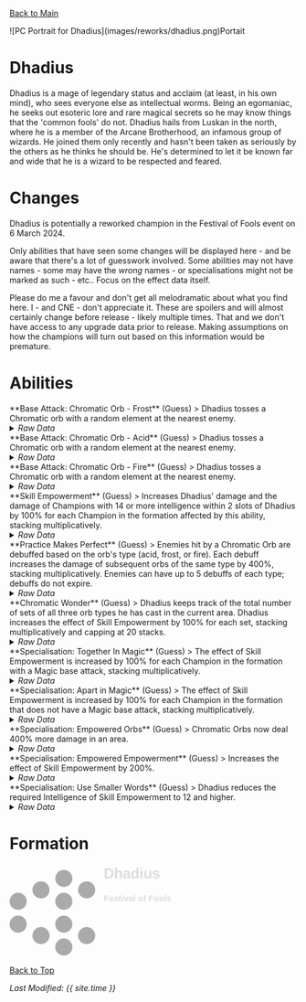 [Back to Main](index.md)

<span class="championPortraitsRow">
    <span class="championPortraitsImage">
        ![PC Portrait for Dhadius](images/reworks/dhadius.png)Portait
    </span>
</span>

# Dhadius

Dhadius is a mage of legendary status and acclaim (at least, in his own mind), who sees everyone else as intellectual worms. Being an egomaniac, he seeks out esoteric lore and rare magical secrets so he may know things that the 'common fools' do not. Dhadius hails from Luskan in the north, where he is a member of the Arcane Brotherhood, an infamous group of wizards. He joined them only recently and hasn't been taken as seriously by the others as he thinks he should be. He's determined to let it be known far and wide that he is a wizard to be respected and feared.

# Changes

Dhadius is potentially a reworked champion in the Festival of Fools event on 6 March 2024.

Only abilities that have seen some changes will be displayed here - and be aware that there's a lot of guesswork involved. Some abilities may not have names - some may have the *wrong* names - or specialisations might not be marked as such - etc.. Focus on the effect data itself.

Please do me a favour and don't get all melodramatic about what you find here. I - and CNE - don't appreciate it. These are spoilers and will almost certainly change before release - likely multiple times. That and we don't have access to any upgrade data prior to release. Making assumptions on how the champions will turn out based on this information would be premature.

# Abilities

<div markdown="1" class="abilityBorder"><div markdown="1" class="abilityBorderInner">
**Base Attack: Chromatic Orb - Frost** (Guess)
> Dhadius tosses a Chromatic orb with a random element at the nearest enemy.
<details><summary><em>Raw Data</em></summary>
<p>
<pre>
{
    "id": 740,
    "name": "Chromatic Orb",
    "description": "Dhadius tosses a Chromatic orb with a random element at the nearest enemy.",
    "long_description": "",
    "graphic_id": 0,
    "target": "front",
    "num_targets": 1,
    "aoe_radius": 0,
    "damage_modifier": 1,
    "cooldown": 3.5,
    "animations": [
        {
            "type": "ranged_attack",
            "projectile": "pd_generic_projectile",
            "update_base_attack_after_random": [
                740,
                741,
                742
            ],
            "shoot_offset_x": 40,
            "shoot_frame": 23,
            "shoot_sound": 149,
            "hit_sound": 133,
            "projectile_details": {
                "hash": "chromatic_orb_frost",
                "projectile_speed": 1600,
                "projectile_graphic_id": 1696,
                "projectile_hit_graphic_id": 1695,
                "trail": {
                    "particle_graphic_ids": [
                        1696
                    ],
                    "lifespan": 0.25,
                    "spawn_rate": 100,
                    "initial_velocity": {
                        "x": 0,
                        "y": 0
                    },
                    "velocity_jitter": {
                        "x": 0,
                        "y": 0
                    },
                    "rotation_jitter": 0,
                    "alpha_lerp": {
                        "0": 0,
                        "0.1": 0.25,
                        "1": 0
                    },
                    "scale_lerp": [
                        {
                            "x": 1,
                            "y": 1
                        },
                        {
                            "x": 0,
                            "y": 0
                        }
                    ]
                },
                "use_auto_rotation": true,
                "percent_height_offset": 5
            }
        }
    ],
    "tags": [
        "ranged"
    ],
    "damage_types": [
        "magic"
    ]
}
</pre>
</p>
</details>
</div></div>

<div markdown="1" class="abilityBorder"><div markdown="1" class="abilityBorderInner">
**Base Attack: Chromatic Orb - Acid** (Guess)
> Dhadius tosses a Chromatic orb with a random element at the nearest enemy.
<details><summary><em>Raw Data</em></summary>
<p>
<pre>
{
    "id": 741,
    "name": "Chromatic Orb",
    "description": "Dhadius tosses a Chromatic orb with a random element at the nearest enemy.",
    "long_description": "",
    "graphic_id": 0,
    "target": "front",
    "num_targets": 1,
    "aoe_radius": 0,
    "damage_modifier": 1,
    "cooldown": 3.5,
    "animations": [
        {
            "type": "ranged_attack",
            "projectile": "pd_generic_projectile",
            "update_base_attack_after_random": [
                740,
                741,
                742
            ],
            "shoot_offset_x": 40,
            "shoot_frame": 23,
            "shoot_sound": 149,
            "hit_sound": 133,
            "projectile_details": {
                "hash": "chromatic_orb_acid",
                "projectile_speed": 1600,
                "projectile_graphic_id": 1699,
                "projectile_hit_graphic_id": 1698,
                "trail": {
                    "particle_graphic_ids": [
                        1699
                    ],
                    "lifespan": 0.25,
                    "spawn_rate": 100,
                    "initial_velocity": {
                        "x": 0,
                        "y": 0
                    },
                    "velocity_jitter": {
                        "x": 0,
                        "y": 0
                    },
                    "rotation_jitter": 0,
                    "alpha_lerp": {
                        "0": 0,
                        "0.1": 0.25,
                        "1": 0
                    },
                    "scale_lerp": [
                        {
                            "x": 1,
                            "y": 1
                        },
                        {
                            "x": 0,
                            "y": 0
                        }
                    ]
                },
                "use_auto_rotation": true,
                "percent_height_offset": 5
            }
        }
    ],
    "tags": [
        "ranged"
    ],
    "damage_types": [
        "magic"
    ]
}
</pre>
</p>
</details>
</div></div>

<div markdown="1" class="abilityBorder"><div markdown="1" class="abilityBorderInner">
**Base Attack: Chromatic Orb - Fire** (Guess)
> Dhadius tosses a Chromatic orb with a random element at the nearest enemy.
<details><summary><em>Raw Data</em></summary>
<p>
<pre>
{
    "id": 742,
    "name": "Chromatic Orb",
    "description": "Dhadius tosses a Chromatic orb with a random element at the nearest enemy.",
    "long_description": "",
    "graphic_id": 0,
    "target": "front",
    "num_targets": 1,
    "aoe_radius": 0,
    "damage_modifier": 1,
    "cooldown": 3.5,
    "animations": [
        {
            "type": "ranged_attack",
            "projectile": "pd_generic_projectile",
            "update_base_attack_after_random": [
                740,
                741,
                742
            ],
            "shoot_offset_x": 40,
            "shoot_frame": 23,
            "shoot_sound": 149,
            "hit_sound": 133,
            "projectile_details": {
                "hash": "chromatic_orb_fire",
                "projectile_speed": 1600,
                "projectile_graphic_id": 1702,
                "projectile_hit_graphic_id": 1701,
                "trail": {
                    "particle_graphic_ids": [
                        1702
                    ],
                    "lifespan": 0.25,
                    "spawn_rate": 100,
                    "initial_velocity": {
                        "x": 0,
                        "y": 0
                    },
                    "velocity_jitter": {
                        "x": 0,
                        "y": 0
                    },
                    "rotation_jitter": 0,
                    "alpha_lerp": {
                        "0": 0,
                        "0.1": 0.25,
                        "1": 0
                    },
                    "scale_lerp": [
                        {
                            "x": 1,
                            "y": 1
                        },
                        {
                            "x": 0,
                            "y": 0
                        }
                    ]
                },
                "use_auto_rotation": true,
                "percent_height_offset": 5
            }
        }
    ],
    "tags": [
        "ranged"
    ],
    "damage_types": [
        "magic"
    ]
}
</pre>
</p>
</details>
</div></div>

<div markdown="1" class="abilityBorder"><div markdown="1" class="abilityBorderInner">
**Skill Empowerment** (Guess)
> Increases Dhadius' damage and the damage of Champions with 14 or more intelligence within 2 slots of Dhadius by 100% for each Champion in the formation affected by this ability, stacking multiplicatively.
<details><summary><em>Raw Data</em></summary>
<p>
<pre>
{
    "id": 1879,
    "flavour_text": "",
    "description": {
        "conditions": [
            {
                "condition": "upgrade_purchased 14560",
                "desc": "Increases Dhadius' damage and the damage of Champions with 12 or more intelligence within 2 slots of Dhadius by $(not_buffed amount)% for each Champion in the formation affected by this ability, stacking multiplicatively."
            },
            {
                "desc": "Increases Dhadius' damage and the damage of Champions with 14 or more intelligence within 2 slots of Dhadius by $(not_buffed amount)% for each Champion in the formation affected by this ability, stacking multiplicatively."
            }
        ]
    },
    "effect_keys": [
        {
            "effect_string": "hero_dps_multiplier_mult,100",
            "targets": [
                {
                    "type": "distance",
                    "distance": 2,
                    "self": true
                }
            ],
            "filter_targets": [
                {
                    "type": "hero_expr",
                    "hero_expr": "GetStat(`int`) >= 14"
                }
            ],
            "amount_func": "mult",
            "stack_func": "per_upgrade_targets",
            "stack_func_data": {
                "upgrade_id": 14553,
                "only_slots_with_heroes": true
            },
            "stacks_multiply": true,
            "show_bonus": true,
            "amount_updated_listeners": [
                "slot_changed",
                "feat_changed",
                "ability_score_changed"
            ],
            "retarget_when_ability_score_changed": [
                "int"
            ],
            "slot_change_updates_targets": true,
            "formation_arrows_for_effected_only": true,
            "use_computed_amount_for_description": true,
            "active_graphic_id": 1704,
            "active_graphic_under": true
        },
        {
            "effect_string": "expression_on_trigger,area_complete",
            "per_trigger_expr": "AppendToSaveStat(`dhadius_smart_companions`, false, trigger_count * as_int(GetUpgradeStacks(14553, 0) == num_formation_slots))"
        }
    ],
    "requirements": "",
    "graphic_id": 1645,
    "large_graphic_id": 0,
    "properties": {
        "is_formation_ability": true,
        "owner_use_outgoing_description": true,
        "per_effect_index_bonuses": true,
        "default_bonus_index": 0
    }
}
</pre>
</p>
</details>
</div></div>

<div markdown="1" class="abilityBorder"><div markdown="1" class="abilityBorderInner">
**Practice Makes Perfect** (Guess)
> Enemies hit by a Chromatic Orb are debuffed based on the orb's type (acid, frost, or fire). Each debuff increases the damage of subsequent orbs of the same type by 400%, stacking multiplicatively. Enemies can have up to 5 debuffs of each type; debuffs do not expire.
<details><summary><em>Raw Data</em></summary>
<p>
<pre>
{
    "id": 1880,
    "flavour_text": "",
    "description": {
        "desc": "Enemies hit by a Chromatic Orb are debuffed based on the orb's type (acid, frost, or fire). Each debuff increases the damage of subsequent orbs of the same type by $(amount)%, stacking multiplicatively. Enemies can have up to $(debuff_max_stacks) debuffs of each type; debuffs do not expire."
    },
    "effect_keys": [
        {
            "off_when_benched": true,
            "effect_string": "pre_stack_amount,400",
            "debuff_max_stacks": 5
        },
        {
            "off_when_benched": true,
            "effect_string": "dhadius_practice_makes_perfect_v2",
            "debuff_base_amount": 400,
            "debuff_max_stacks": 5,
            "debuffing_attack_ids": [
                740
            ],
            "debuff_effects": [
                {
                    "effect_string": "increase_monster_damage_if_from_attacks,0,740",
                    "amount_expr": "upgrade_amount(14554,0)",
                    "active_graphic_id": 22709,
                    "active_graphic_x": 0,
                    "active_graphic_y": -60,
                    "use_stack_as_frame": true,
                    "overlay_play_mode": "stopped",
                    "stacks_on_reapply": true,
                    "manual_stacking": true,
                    "default_stacks": 1,
                    "stack_as_frame_offset": -1,
                    "max_stacks": "$debuff_max_stacks",
                    "stacks_multiply": true,
                    "use_collection_source": false
                }
            ]
        },
        {
            "off_when_benched": true,
            "effect_string": "dhadius_practice_makes_perfect_v2",
            "debuff_max_stacks": 5,
            "debuffing_attack_ids": [
                741
            ],
            "debuff_effects": [
                {
                    "effect_string": "increase_monster_damage_if_from_attacks,0,741",
                    "amount_expr": "upgrade_amount(14554,0)",
                    "active_graphic_id": 22707,
                    "active_graphic_x": -20,
                    "active_graphic_y": -85,
                    "use_stack_as_frame": true,
                    "overlay_play_mode": "stopped",
                    "stacks_on_reapply": true,
                    "manual_stacking": true,
                    "default_stacks": 1,
                    "stack_as_frame_offset": -1,
                    "max_stacks": "$debuff_max_stacks",
                    "stacks_multiply": true,
                    "use_collection_source": false
                }
            ]
        },
        {
            "off_when_benched": true,
            "effect_string": "dhadius_practice_makes_perfect_v2",
            "debuff_max_stacks": 5,
            "debuffing_attack_ids": [
                742
            ],
            "debuff_effects": [
                {
                    "effect_string": "increase_monster_damage_if_from_attacks,0,742",
                    "amount_expr": "upgrade_amount(14554,0)",
                    "active_graphic_id": 22708,
                    "active_graphic_x": 20,
                    "active_graphic_y": -85,
                    "use_stack_as_frame": true,
                    "overlay_play_mode": "stopped",
                    "stacks_on_reapply": true,
                    "manual_stacking": true,
                    "default_stacks": 1,
                    "stack_as_frame_offset": -1,
                    "max_stacks": "$debuff_max_stacks",
                    "stacks_multiply": true,
                    "use_collection_source": false
                }
            ]
        }
    ],
    "requirements": "",
    "graphic_id": 1646,
    "large_graphic_id": 0,
    "properties": {
        "is_formation_ability": true,
        "owner_use_outgoing_description": true,
        "indexed_effect_properties": true,
        "per_effect_index_bonuses": true,
        "default_bonus_index": 0,
        "retain_on_slot_changed": true
    }
}
</pre>
</p>
</details>
</div></div>

<div markdown="1" class="abilityBorder"><div markdown="1" class="abilityBorderInner">
**Chromatic Wonder** (Guess)
> Dhadius keeps track of the total number of sets of all three orb types he has cast in the current area. Dhadius increases the effect of Skill Empowerment by 100% for each set, stacking multiplicatively and capping at 20 stacks.
<details><summary><em>Raw Data</em></summary>
<p>
<pre>
{
    "id": 1881,
    "flavour_text": "",
    "description": {
        "desc": "Dhadius keeps track of the total number of sets of all three orb types he has cast in the current area. Dhadius increases the effect of Skill Empowerment by $(amount___4)% for each set, stacking multiplicatively and capping at $(max_stacks___4) stacks."
    },
    "effect_keys": [
        {
            "effect_string": "do_nothing",
            "stacks_multiply": false,
            "show_stacks": true,
            "stack_title": "Frost Stacks",
            "stacks_on_trigger": "owner_attack_with_id,740",
            "more_triggers": [
                {
                    "trigger": "area_changed",
                    "action": {
                        "type": "reset"
                    }
                }
            ],
            "desc_forced_order": 1,
            "stack_string_newline": true
        },
        {
            "effect_string": "do_nothing",
            "stacks_multiply": false,
            "show_stacks": true,
            "stack_title": "Acid Stacks",
            "stacks_on_trigger": "owner_attack_with_id,741",
            "more_triggers": [
                {
                    "trigger": "area_changed",
                    "action": {
                        "type": "reset"
                    }
                }
            ],
            "desc_forced_order": 2,
            "stack_string_newline": true
        },
        {
            "effect_string": "do_nothing",
            "stacks_multiply": false,
            "show_stacks": true,
            "stack_title": "Fire Stacks",
            "stacks_on_trigger": "owner_attack_with_id,742",
            "more_triggers": [
                {
                    "trigger": "area_changed",
                    "action": {
                        "type": "reset"
                    }
                }
            ],
            "desc_forced_order": 3
        },
        {
            "effect_string": "buff_upgrade,100,14553",
            "amount_func": "mult",
            "stack_func": "per_other_stack_count",
            "other_stack_count_expr": "min(min(min(upgrade_stacks(14555,0),upgrade_stacks(14555,1)),upgrade_stacks(14555,2)),max_stacks)",
            "max_stacks": 20,
            "amount_updated_listeners": [
                "stacks_changed"
            ],
            "changing_stack_upgade_ids": [
                14555
            ],
            "stack_title": "Orb Sets",
            "show_bonus": true,
            "desc_forced_order": 4
        }
    ],
    "requirements": "",
    "graphic_id": 0,
    "large_graphic_id": 0,
    "properties": {
        "is_formation_ability": true,
        "owner_use_outgoing_description": true,
        "indexed_effect_properties": true,
        "per_effect_index_bonuses": true,
        "default_bonus_index": 3,
        "retain_on_slot_changed": true,
        "formation_circle_icon": false
    }
}
</pre>
</p>
</details>
</div></div>

<div markdown="1" class="abilityBorder"><div markdown="1" class="abilityBorderInner">
**Specialisation: Together In Magic** (Guess)
> The effect of Skill Empowerment is increased by 100% for each Champion in the formation with a Magic base attack, stacking multiplicatively.
<details><summary><em>Raw Data</em></summary>
<p>
<pre>
{
    "id": 1882,
    "flavour_text": "",
    "description": {
        "desc": "The effect of Skill Empowerment is increased by $(amount)% for each Champion in the formation with a Magic base attack, stacking multiplicatively."
    },
    "effect_keys": [
        {
            "effect_string": "pre_stack_amount,100"
        },
        {
            "off_when_benched": true,
            "effect_string": "buff_upgrade,0,14553",
            "amount_expr": "upgrade_amount(14556,0)",
            "amount_func": "mult",
            "show_bonus": true,
            "stack_func": "per_hero_attribute",
            "per_hero_expr": "HasAttackDamageType(`magic`)",
            "per_hero_targets": [
                "all"
            ],
            "amount_updated_listeners": [
                "slot_changed",
                "feat_changed",
                "attack_changed"
            ],
            "use_computed_amount_for_description": true
        }
    ],
    "requirements": "",
    "graphic_id": 0,
    "large_graphic_id": 0,
    "properties": {
        "is_formation_ability": true,
        "owner_use_outgoing_description": true,
        "type": "upgrade",
        "formation_circle_icon": false,
        "indexed_effect_properties": true,
        "per_effect_index_bonuses": true,
        "default_bonus_index": 0,
        "spec_option_post_apply_info": "Number of Magic Attackers: $num_stacks___2"
    }
}
</pre>
</p>
</details>
</div></div>

<div markdown="1" class="abilityBorder"><div markdown="1" class="abilityBorderInner">
**Specialisation: Apart in Magic** (Guess)
> The effect of Skill Empowerment is increased by 100% for each Champion in the formation that does not have a Magic base attack, stacking multiplicatively.
<details><summary><em>Raw Data</em></summary>
<p>
<pre>
{
    "id": 1883,
    "flavour_text": "",
    "description": {
        "desc": "The effect of Skill Empowerment is increased by $(amount)% for each Champion in the formation that does not have a Magic base attack, stacking multiplicatively."
    },
    "effect_keys": [
        {
            "effect_string": "pre_stack_amount,100"
        },
        {
            "off_when_benched": true,
            "effect_string": "buff_upgrade,0,14553",
            "amount_expr": "upgrade_amount(14557,0)",
            "amount_func": "mult",
            "show_bonus": true,
            "stack_func": "per_hero_attribute",
            "per_hero_expr": "!HasAttackDamageType(`magic`)",
            "per_hero_targets": [
                "all"
            ],
            "amount_updated_listeners": [
                "slot_changed",
                "feat_changed",
                "attack_changed"
            ],
            "use_computed_amount_for_description": true
        }
    ],
    "requirements": "",
    "graphic_id": 0,
    "large_graphic_id": 0,
    "properties": {
        "is_formation_ability": true,
        "owner_use_outgoing_description": true,
        "type": "upgrade",
        "formation_circle_icon": false,
        "indexed_effect_properties": true,
        "per_effect_index_bonuses": true,
        "default_bonus_index": 0,
        "spec_option_post_apply_info": "Number of Non-Magic Attackers: $num_stacks___2"
    }
}
</pre>
</p>
</details>
</div></div>

<div markdown="1" class="abilityBorder"><div markdown="1" class="abilityBorderInner">
**Specialisation: Empowered Orbs** (Guess)
> Chromatic Orbs now deal 400% more damage in an area.
<details><summary><em>Raw Data</em></summary>
<p>
<pre>
{
    "id": 1884,
    "flavour_text": "",
    "description": {
        "desc": "Chromatic Orbs now deal $(amount___4)% more damage in an area."
    },
    "effect_keys": [
        {
            "effect_string": "add_attack_aoe_targets,100,100,740"
        },
        {
            "effect_string": "add_attack_aoe_targets,100,100,741"
        },
        {
            "effect_string": "add_attack_aoe_targets,100,100,742"
        },
        {
            "effect_string": "hero_dps_multiplier_mult,400"
        }
    ],
    "requirements": "",
    "graphic_id": 0,
    "large_graphic_id": 0,
    "properties": {
        "is_formation_ability": true,
        "type": "upgrade",
        "formation_circle_icon": false,
        "owner_use_outgoing_description": true,
        "indexed_effect_properties": true,
        "retain_on_slot_changed": true
    }
}
</pre>
</p>
</details>
</div></div>

<div markdown="1" class="abilityBorder"><div markdown="1" class="abilityBorderInner">
**Specialisation: Empowered Empowerment** (Guess)
> Increases the effect of Skill Empowerment by 200%.
<details><summary><em>Raw Data</em></summary>
<p>
<pre>
{
    "id": 1885,
    "flavour_text": "",
    "description": {
        "desc": "Increases the effect of Skill Empowerment by $(amount)%"
    },
    "effect_keys": [
        {
            "effect_string": "buff_upgrade,200,14553"
        }
    ],
    "requirements": "",
    "graphic_id": 0,
    "large_graphic_id": 0,
    "properties": {
        "is_formation_ability": true,
        "owner_use_outgoing_description": true,
        "formation_circle_icon": false
    }
}
</pre>
</p>
</details>
</div></div>

<div markdown="1" class="abilityBorder"><div markdown="1" class="abilityBorderInner">
**Specialisation: Use Smaller Words** (Guess)
> Dhadius reduces the required Intelligence of Skill Empowerment to 12 and higher.
<details><summary><em>Raw Data</em></summary>
<p>
<pre>
{
    "id": 1886,
    "flavour_text": "",
    "description": {
        "desc": "Dhadius reduces the required Intelligence of Skill Empowerment to 12 and higher."
    },
    "effect_keys": [
        {
            "off_when_benched": true,
            "effect_string": "change_upgrade_data,14553,0",
            "data": {
                "filter_targets": [
                    {
                        "type": "hero_expr",
                        "hero_expr": "hero_id == 17 || (is_qa && hero_id == 108) || GetStat(`int`) >= 12"
                    }
                ]
            }
        }
    ],
    "requirements": "",
    "graphic_id": 0,
    "large_graphic_id": 0,
    "properties": {
        "is_formation_ability": true,
        "type": "upgrade",
        "formation_circle_icon": false,
        "owner_use_outgoing_description": true,
        "retain_on_slot_changed": true
    }
}
</pre>
</p>
</details>
</div></div>

# Formation

<span class="formationBorder">
    <svg xmlns="http://www.w3.org/2000/svg" id="Dhadius" fill="#aaa" data-formationName="Dhadius" data-campaignName="Festival of Fools" width="287" height="160"><circle cx="135" cy="45" r="15"/><circle cx="135" cy="125" r="15"/><circle cx="95" cy="25" r="15"/><circle cx="95" cy="65" r="15"/><circle cx="95" cy="105" r="15"/><circle cx="95" cy="145" r="15"/><circle cx="55" cy="45" r="15"/><circle cx="55" cy="125" r="15"/><circle cx="15" cy="65" r="15"/><circle cx="15" cy="105" r="15"/><text x="165" y="25" fill="#dcdcdc" font-size="25" font-family="Arial" font-weight="bold">Dhadius</text><text x="165" y="65" fill="#dcdcdc" font-size="15" font-family="Arial" font-weight="bold">Festival of Fools</text></svg>
</span>

[Back to Top](#top)

*Last Modified: {{ site.time }}*